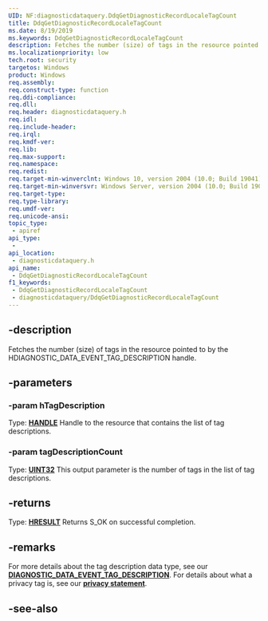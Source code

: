 ```yaml
---
UID: NF:diagnosticdataquery.DdqGetDiagnosticRecordLocaleTagCount
title: DdqGetDiagnosticRecordLocaleTagCount
ms.date: 8/19/2019
ms.keywords: DdqGetDiagnosticRecordLocaleTagCount
description: Fetches the number (size) of tags in the resource pointed to by the HDIAGNOSTIC_DATA_EVENT_TAG_DESCRIPTION handle.
ms.localizationpriority: low
tech.root: security
targetos: Windows
product: Windows
req.assembly: 
req.construct-type: function
req.ddi-compliance: 
req.dll: 
req.header: diagnosticdataquery.h
req.idl: 
req.include-header: 
req.irql: 
req.kmdf-ver: 
req.lib: 
req.max-support: 
req.namespace: 
req.redist: 
req.target-min-winverclnt: Windows 10, version 2004 (10.0; Build 19041)
req.target-min-winversvr: Windows Server, version 2004 (10.0; Build 19041)
req.target-type: 
req.type-library: 
req.umdf-ver: 
req.unicode-ansi: 
topic_type:
 - apiref
api_type:
 - 
api_location:
 - diagnosticdataquery.h
api_name:
 - DdqGetDiagnosticRecordLocaleTagCount
f1_keywords:
 - DdqGetDiagnosticRecordLocaleTagCount
 - diagnosticdataquery/DdqGetDiagnosticRecordLocaleTagCount
---
```


## -description

Fetches the number (size) of tags in the resource pointed to by the HDIAGNOSTIC_DATA_EVENT_TAG_DESCRIPTION handle.

## -parameters

### -param hTagDescription

Type: **[HANDLE](/windows/desktop/winprog/windows-data-types)**
Handle to the resource that contains the list of tag descriptions.

### -param tagDescriptionCount

Type: **[UINT32](/windows/desktop/winprog/windows-data-types)**
This output parameter is the number of tags in the list of tag descriptions.

## -returns

Type: **[HRESULT](/windows/desktop/com/structure-of-com-error-codes)**
Returns S_OK on successful completion.

## -remarks

For more details about the tag description data type, see our [**DIAGNOSTIC_DATA_EVENT_TAG_DESCRIPTION**]("/windows/win32/api/diagnosticdataquerytypes/ns-diagnosticdataquerytypes-diagnostic_data_event_tag_description").
For details about what a privacy tag is, see our [**privacy statement**]("/windows/privacy/windows-diagnostic-data").

## -see-also

